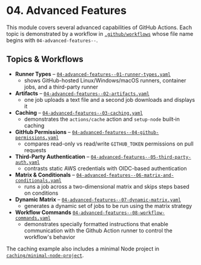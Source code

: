 # 04. Advanced Features

This module covers several advanced capabilities of GitHub Actions. Each topic is demonstrated by a workflow in [`.github/workflows`](../.github/workflows) whose file name begins with `04-advanced-features--`.

## Topics & Workflows

- **Runner Types** – [`04-advanced-features--01-runner-types.yaml`](../.github/workflows/04-advanced-features--01-runner-types.yaml)
  - shows GitHub-hosted Linux/Windows/macOS runners, container jobs, and a third-party runner
- **Artifacts** – [`04-advanced-features--02-artifacts.yaml`](../.github/workflows/04-advanced-features--02-artifacts.yaml)
  - one job uploads a text file and a second job downloads and displays it
- **Caching** – [`04-advanced-features--03-caching.yaml`](../.github/workflows/04-advanced-features--03-caching.yaml)
  - demonstrates the `actions/cache` action and `setup-node` built‑in caching
- **GitHub Permissions** – [`04-advanced-features--04-github-permissions.yaml`](../.github/workflows/04-advanced-features--04-github-permissions.yaml)
  - compares read-only vs read/write `GITHUB_TOKEN` permissions on pull requests
- **Third-Party Authentication** – [`04-advanced-features--05-third-party-auth.yaml`](../.github/workflows/04-advanced-features--05-third-party-auth.yaml)
  - contrasts static AWS credentials with OIDC-based authentication
- **Matrix & Conditionals** – [`04-advanced-features--06-matrix-and-conditionals.yaml`](../.github/workflows/04-advanced-features--06-matrix-and-conditionals.yaml)
  - runs a job across a two-dimensional matrix and skips steps based on conditions
- **Dynamic Matrix** – [`04-advanced-features--07-dynamic-matrix.yaml`](../.github/workflows/04-advanced-features--07-dynamic-matrix.yaml)
  - generates a dynamic set of jobs to be run using the matrix strategy
- **Workflow Commands**
[`04-advanced-features--08-workflow-commands.yaml`](../.github/workflows/04-advanced-features--08-workflow-commands.yaml)
  - demonstrates specially formatted instructions that enable communication with the Github Action runner to control the workflow's behavior

The caching example also includes a minimal Node project in [`caching/minimal-node-project`](./caching/minimal-node-project).